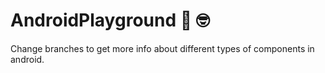# AndroidPlayground :iphone: :nerd_face:

Change branches to get more info about different types of components in android.
